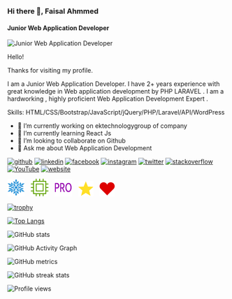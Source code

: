 ### Hi there 👋, Faisal Ahmmed
#### Junior Web Application Developer
![Junior Web Application Developer](https://scontent.fjsr11-1.fna.fbcdn.net/v/t1.6435-9/239709609_387978366235120_4438540580822807748_n.png?_nc_cat=107&ccb=1-5&_nc_sid=e3f864&_nc_eui2=AeH-4A5hL081dAdqqip3smY__TSGpRDQVLz9NIalENBUvMACIdvBS1-Taao21qtUxHmSREIgPiRzlz9dsnsm-Tlx&_nc_ohc=X_q9DRyb6eoAX97nRm5&tn=2pIHd3Z26rOBgCOx&_nc_ht=scontent.fjsr11-1.fna&oh=5ac0b9e1a11dd051c835f20e0f7ad4ff&oe=614F3FF3)

Hello!

Thanks for visiting my profile.

I am a Junior Web Application Developer. I have 2+ years experience with great knowledge in Web application development by PHP LARAVEL . I am a hardworking , highly proficient Web Application Development Expert .

Skills: HTML/CSS/Bootstrap/JavaScript/jQuery/PHP/Laravel/API/WordPress

- 🔭 I’m currently working on ektechnologygroup of company 
- 🌱 I’m currently learning React Js 
- 👯 I’m looking to collaborate on Github 
- 💬 Ask me about Web Application Development 


[<img src='https://cdn.jsdelivr.net/npm/simple-icons@3.0.1/icons/github.svg' alt='github' height='40'>](https://github.com/faisalahmmed100)  [<img src='https://cdn.jsdelivr.net/npm/simple-icons@3.0.1/icons/linkedin.svg' alt='linkedin' height='40'>](https://www.linkedin.com/in/faisalahmmed100/)  [<img src='https://cdn.jsdelivr.net/npm/simple-icons@3.0.1/icons/facebook.svg' alt='facebook' height='40'>](https://www.facebook.com/faisalahmmed100)  [<img src='https://cdn.jsdelivr.net/npm/simple-icons@3.0.1/icons/instagram.svg' alt='instagram' height='40'>](https://www.instagram.com/faisalahmmed100/)  [<img src='https://cdn.jsdelivr.net/npm/simple-icons@3.0.1/icons/twitter.svg' alt='twitter' height='40'>](https://twitter.com/faisalahmmed100)  [<img src='https://cdn.jsdelivr.net/npm/simple-icons@3.0.1/icons/stackoverflow.svg' alt='stackoverflow' height='40'>](https://stackoverflow.com/users/faisalahmmed100)  [<img src='https://cdn.jsdelivr.net/npm/simple-icons@3.0.1/icons/youtube.svg' alt='YouTube' height='40'>](https://www.youtube.com/channel/faisalahmmed100)  [<img src='https://cdn.jsdelivr.net/npm/simple-icons@3.0.1/icons/icloud.svg' alt='website' height='40'>](https://faisalahmmed.com/)  

<a href='https://archiveprogram.github.com/'><img src='https://raw.githubusercontent.com/acervenky/animated-github-badges/master/assets/acbadge.gif' width='40' height='40'></a> <a href='https://docs.github.com/en/developers'><img src='https://raw.githubusercontent.com/acervenky/animated-github-badges/master/assets/devbadge.gif' width='40' height='40'></a> <a href='https://github.com/pricing'><img src='https://raw.githubusercontent.com/acervenky/animated-github-badges/master/assets/pro.gif' width='40' height='40'></a> <a href='https://stars.github.com/'><img src='https://raw.githubusercontent.com/acervenky/animated-github-badges/master/assets/starbadge.gif' width='35' height='35'></a> <a href='https://docs.github.com/en/github/supporting-the-open-source-community-with-github-sponsors'><img src='https://raw.githubusercontent.com/acervenky/animated-github-badges/master/assets/sponsorbadge.gif' width='35' height='35'></a> 

[![trophy](https://github-profile-trophy.vercel.app/?username=faisalahmmed100)](https://github.com/ryo-ma/github-profile-trophy)

[![Top Langs](https://github-readme-stats.vercel.app/api/top-langs/?username=faisalahmmed100)](https://github.com/anuraghazra/github-readme-stats)

![GitHub stats](https://github-readme-stats.vercel.app/api?username=faisalahmmed100&show_icons=true&count_private=true)  

![GitHub Activity Graph](https://activity-graph.herokuapp.com/graph?username=faisalahmmed100)  

![GitHub metrics](https://metrics.lecoq.io/faisalahmmed100)  

![GitHub streak stats](https://github-readme-streak-stats.herokuapp.com/?user=faisalahmmed100)  

![Profile views](https://gpvc.arturio.dev/faisalahmmed100)  
